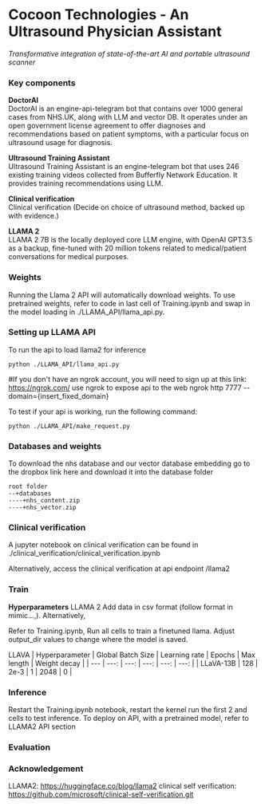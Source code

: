 # Cocoon Technologies - An Ultrasound Physician Assistant
*Transformative integration of state-of-the-art AI and portable ultrasound scanner*

### Key components

**DoctorAI**  
DoctorAI is an engine-api-telegram bot that contains over 1000 general cases from NHS.UK, along with LLM and vector DB. It operates under an open government license agreement to offer diagnoses and recommendations based on patient symptoms, with a particular focus on ultrasound usage for diagnosis.

**Ultrasound Training Assistant**  
Ultrasound Training Assistant is an engine-telegram bot that uses 246 existing training videos collected from Bufferfly Network Education. It provides training recommendations using LLM.

**Clinical verification**  
Clinical verification (Decide on choice of ultrasound method, backed up with evidence.)

**LLAMA 2**  
LLAMA 2 7B is the locally deployed core LLM engine, with OpenAI GPT3.5 as a backup, fine-tuned with 20 million tokens related to medical/patient conversations for medical purposes.
### Weights
Running the Llama 2 API will automatically download weights. To use pretrained weights, refer to code in last cell of Training.ipynb and swap in the model loading in ./LLAMA_API/llama_api.py.

### Setting up LLAMA API
To run the api to load llama2 for inference 
```
python ./LLAMA_API/llama_api.py
```

#If you don't have an ngrok account, you will need to sign up at this link: https://ngrok.com/ 
use ngrok to expose api to the web
ngrok http 7777 --domain={insert_fixed_domain}

To test if your api is working, run the following command: 
```
python ./LLAMA_API/make_request.py
```


### Databases and weights
To download the nhs database and our vector database embedding go to the dropbox link here and download it into the database folder 
```
root folder
--+databases 
----+nhs_content.zip 
----+nhs_vector.zip
```

### Clinical verification 
A jupyter notebook on clinical verification can be found in ./clinical_verification/clinical_verification.ipynb

Alternatively, access the clinical verification at api endpoint /llama2

### Train
**Hyperparameters**
LLAMA 2
Add data in csv format (follow format in mimic...,). Alternatively,  

Refer to Training.ipynb, Run all cells to train a finetuned llama. Adjust output_dir values to change where the model is saved. 

LLAVA
| Hyperparameter | Global Batch Size | Learning rate | Epochs | Max length | Weight decay |
| --- | ---: | ---: | ---: | ---: | ---: |
| LLaVA-13B | 128 | 2e-3 | 1 | 2048 | 0 |

### Inference
Restart the Training.ipynb notebook, restart the kernel run the first 2 and cells to test inference. To deploy on API, with a pretrained model, refer to LLAMA2 API section
### Evaluation
### Acknowledgement
LLAMA2: https://huggingface.co/blog/llama2 
clinical self verification: https://github.com/microsoft/clinical-self-verification.git


